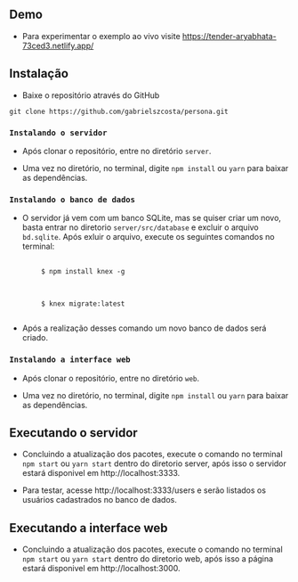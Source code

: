 ## Demo

- Para experimentar o exemplo ao vivo visite https://tender-aryabhata-73ced3.netlify.app/

## Instalação

- Baixe o repositório através do GitHub

`git clone https://github.com/gabrielszcosta/persona.git`

### `Instalando o servidor`

- Após clonar o repositório, entre no diretório `server`.

- Uma vez no diretório, no terminal, digite `npm install` ou `yarn` para baixar as dependências.

### `Instalando o banco de dados`

- O servidor já vem com um banco SQLite, mas se quiser criar um novo, basta entrar no diretorio `server/src/database` e excluir o arquivo `bd.sqlite`. Após exluir o arquivo, execute os seguintes comandos no terminal:

<pre data-reactid="725">
    <code data-reactid="726">
        $ npm install knex -g
    </code>
</pre>

<pre data-reactid="725">
    <code data-reactid="726">
        $ knex migrate:latest
    </code>
</pre>

- Após a realização desses comando um novo banco de dados será criado.

### `Instalando a interface web`

- Após clonar o repositório, entre no diretório `web`.

- Uma vez no diretório, no terminal, digite `npm install` ou `yarn` para baixar as dependências.

## Executando o servidor

- Concluindo a atualização dos pacotes, execute o comando no terminal `npm start` ou `yarn start` dentro do diretorio server, após isso o servidor estará disponivel em http://localhost:3333.

- Para testar, acesse http://localhost:3333/users e serão listados os usuários cadastrados no banco de dados.

## Executando a interface web

- Concluindo a atualização dos pacotes, execute o comando no terminal `npm start` ou `yarn start` dentro do diretorio web, após isso a página estará disponivel em http://localhost:3000.
